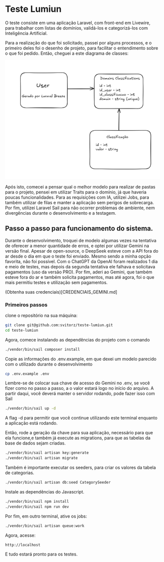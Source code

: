 # Teste Lumiun

O teste consiste em uma aplicação Laravel, com front-end em Livewire, para trabalhar com listas de domínios, validá-los e categorizá-los com Inteligência Artificial.

Para a realização do que foi solicitado, passei por alguns processos, e o primeiro deles foi o desenho de projeto, para facilitar o entendimento sobre o que foi pedido. Então, cheguei a este diagrama de classes:

![image](docs/class_diagram.png)

Após isto, comecei a pensar qual o melhor modelo para realizar de pastas para o projeto, pensei em utilizar Traits para o domínio, já que haveria poucas funcionalidades. Para as requisições com IA, utilizei Jobs, para também utilizar de filas e manter a aplicação sem perigos de sobrecarga. Por fim, utilizei Laravel Sail para não ocorrer problemas de ambiente, nem divergências durante o desenvolvimento e a testagem.

## Passo a passo para funcionamento do sistema.

Durante o desenvolvimento, troquei de modelo algumas vezes na tentativa de oferecer a menor quantidade de erros, e optei por utilizar Gemini na versão final.
Apesar de open-source, o DeepSeek esteve com a API fora do ar desde o dia em que o teste foi enviado. Mesmo sendo a minha opção favorita, não foi possível. Com o ChatGPT da OpenAI foram realizados 1 dia e meio de testes, mas depois da segunda tentativa ele falhava e solicitava pagamentos (uso da versão PRO). Por fim, aderi ao Gemini, que também esteve fora do ar e também solicita pagamentos, mas até agora, foi o que mais permitiu testes e utilização sem pagamentos.

(Obtenha suas credenciais)[CREDENCIAIS_GEMINI.md]

### Primeiros passos

clone o repositório na sua máquina:

```bash
git clone git@github.com:svitorz/teste-lumiun.git
cd teste-lumiun
```

Agora, comece instalando as dependências do projeto com o comando

```bash
./vendor/bin/sail composer install
```

Copie as informações do .env.example, em que dexei um modelo parecido com o utilizado durante o desenvolvimento

```bash
cp .env.example .env
```

Lembre-se de colocar sua chave de acesso do Gemini no .env, se você fizer como no passo a passo, a o valor estará logo no início do arquivo.
A partir daqui, você deverá manter o servidor rodando, pode fazer isso com Sail

```bash
./vendor/bin/sail up -d
```

A flag -d para permitir que você continue utilizando este terminal enquanto a aplicação está rodando.

Então, rode a geração da chave para sua aplicação, necessário para que ela funcione,e também já execute as migrations, para que as tabelas da base de dados sejam criadas.

```bash
./vendor/bin/sail artisan key:generate
./vendor/bin/sail artisan migrate
```

Também é importante executar os seeders, para criar os valores da tabela de categorias.

```bash
./vendor/bin/sail artisan db:seed CategorySeeder
```

Instale as dependências do Javascript.

```bash
./vendor/bin/sail npm install
./vendor/bin/sail npm run dev
```

Por fim, em outro terminal, ative os jobs:

```bash
./vendor/bin/sail artisan queue:work
```

Agora, acesse:

```bash
http://localhost
```

E tudo estará pronto para os testes.
